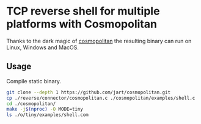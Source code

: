 # TCP reverse shell for multiple platforms with Cosmopolitan

Thanks to the dark magic of [cosmopolitan](https://github.com/jart/cosmopolitan/) the resulting binary can run on Linux, Windows and MacOS.

## Usage

Compile static binary.

~~~ bash
git clone --depth 1 https://github.com/jart/cosmopolitan.git
cp ./reverse/connector/cosmopolitan.c ./cosmopolitan/examples/shell.c
cd ./cosmopolitan/
make -j$(nproc) -O MODE=tiny
ls ./o/tiny/examples/shell.com
~~~
